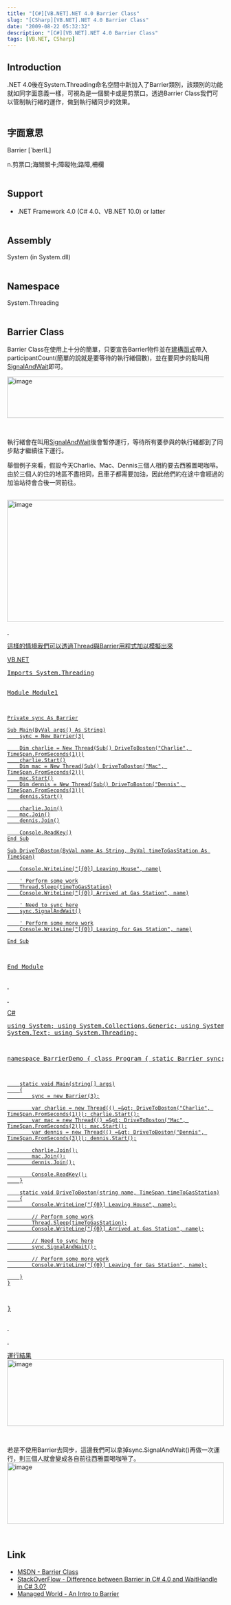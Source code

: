```yaml
---
title: "[C#][VB.NET].NET 4.0 Barrier Class"
slug: "[CSharp][VB.NET].NET 4.0 Barrier Class"
date: "2009-08-22 05:32:32"
description: "[C#][VB.NET].NET 4.0 Barrier Class"
tags: [VB.NET, CSharp]
---
```


<h2>Introduction</h2><p>.NET 4.0後在System.Threading命名空間中新加入了Barrier類別，該類別的功能就如同字面意義一樣，可視為是一個關卡或是剪票口。透過Barrier Class我們可以管制執行緒的運作，做到執行緒同步的效果。 <br /> </p><h2>字面意思</h2><p>Barrier [`bærIL]</p><p>n.剪票口;海關關卡;障礙物;路障,柵欄 <br /> </p><h2>Support</h2><ul><li>.NET Framework 4.0 (C# 4.0、VB.NET 10.0) or latter <br /> </li></ul><h2>Assembly</h2><p>System (in System.dll) <br /> </p><h2>Namespace</h2><p>System.Threading</a> <br /> </p><h2>Barrier Class</h2><p>Barrier Class在使用上十分的簡單，只要宣告Barrier物件並在<a target="_blank" href="http://msdn.microsoft.com/en-us/library/system.threading.barrier.barrier(VS.100).aspx">建構函式</a>帶入participantCount(簡單的說就是要等待的執行緒個數)，並在要同步的點叫用<a target="_blank" href="http://msdn.microsoft.com/en-us/library/system.threading.barrier.signalandwait(VS.100).aspx">SignalAndWait</a>即可。</p><p><a rel="lightbox" href="http://files.dotblogs.com.tw/larrynung/0908/655d80e43889_87FB/image_8.png"><img style="border-right-width: 0px; display: inline; border-top-width: 0px; border-bottom-width: 0px; border-left-width: 0px" title="image" border="0" alt="image" width="557" height="96" src="\images\posts\10182\image_thumb_3.png" /></a></p><p> </p><p>執行緒會在叫用<a target="_blank" href="http://msdn.microsoft.com/en-us/library/system.threading.barrier.signalandwait(VS.100).aspx">SignalAndWait</a>後會暫停運行，等待所有要參與的執行緒都到了同步點才繼續往下運行。</p><p>舉個例子來看，假設今天Charlie、Mac、Dennis三個人相約要去西雅圖喝咖啡。由於三個人的住的地區不盡相同，且車子都需要加油，因此他們約在途中會經過的加油站待會合後一同前往。</p><p> <a rel="lightbox" href="http://files.dotblogs.com.tw/larrynung/0908/655d80e43889_87FB/image_2.png"><img style="border-right-width: 0px; display: inline; border-top-width: 0px; border-bottom-width: 0px; border-left-width: 0px" title="image" border="0" alt="image" width="564" height="283" src="\images\posts\10182\image_thumb.png" /></p><p> </p><p>這樣的情境我們可以透過Thread與Barrier用程式加以模擬出來</p><p>VB.NET</p><div style="padding-bottom: 0px; margin: 0px; padding-left: 0px; padding-right: 0px; display: inline; float: none; padding-top: 0px" id="scid:812469c5-0cb0-4c63-8c15-c81123a09de7:5028796f-80f4-4472-9388-bc707eba52d7" class="wlWriterEditableSmartContent"><pre class="vb:nocontrols" name="code">
Imports System.Threading

Module Module1

    Private sync As Barrier

    Sub Main(ByVal args() As String)
        sync = New Barrier(3)

        Dim charlie = New Thread(Sub() DriveToBoston("Charlie", TimeSpan.FromSeconds(1)))
        charlie.Start()
        Dim mac = New Thread(Sub() DriveToBoston("Mac", TimeSpan.FromSeconds(2)))
        mac.Start()
        Dim dennis = New Thread(Sub() DriveToBoston("Dennis", TimeSpan.FromSeconds(3)))
        dennis.Start()

        charlie.Join()
        mac.Join()
        dennis.Join()

        Console.ReadKey()
    End Sub

    Sub DriveToBoston(ByVal name As String, ByVal timeToGasStation As TimeSpan)

        Console.WriteLine("[{0}] Leaving House", name)

        ' Perform some work
        Thread.Sleep(timeToGasStation)
        Console.WriteLine("[{0}] Arrived at Gas Station", name)

        ' Need to sync here
        sync.SignalAndWait()

        ' Perform some more work
        Console.WriteLine("[{0}] Leaving for Gas Station", name)

    End Sub

End Module
</pre></div><p> </p><p> </p><p>C#</p><div style="padding-bottom: 0px; margin: 0px; padding-left: 0px; padding-right: 0px; display: inline; float: none; padding-top: 0px" id="scid:812469c5-0cb0-4c63-8c15-c81123a09de7:a72d73c4-5e10-435d-88a6-d2e27c93cc64" class="wlWriterEditableSmartContent"><pre class="c#:nocontrols" name="code">
using System;
using System.Collections.Generic;
using System.Linq;
using System.Text;
using System.Threading;

namespace BarrierDemo
{
    class Program
    {
        static Barrier sync;

        static void Main(string[] args)
        {
            sync = new Barrier(3);

            var charlie = new Thread(() =&gt; DriveToBoston("Charlie", TimeSpan.FromSeconds(1))); charlie.Start();
            var mac = new Thread(() =&gt; DriveToBoston("Mac", TimeSpan.FromSeconds(2))); mac.Start();
            var dennis = new Thread(() =&gt; DriveToBoston("Dennis", TimeSpan.FromSeconds(3))); dennis.Start();

            charlie.Join();
            mac.Join();
            dennis.Join();

            Console.ReadKey();
        }

        static void DriveToBoston(string name, TimeSpan timeToGasStation)
        {
            Console.WriteLine("[{0}] Leaving House", name);

            // Perform some work
            Thread.Sleep(timeToGasStation);
            Console.WriteLine("[{0}] Arrived at Gas Station", name);

            // Need to sync here
            sync.SignalAndWait();

            // Perform some more work
            Console.WriteLine("[{0}] Leaving for Gas Station", name);

        }
    }
}</pre></div><p> </p><p> </p><p>運行結果 <br /><img style="border-right-width: 0px; display: inline; border-top-width: 0px; border-bottom-width: 0px; border-left-width: 0px" title="image" border="0" alt="image" width="504" height="154" src="\images\posts\10182\image_thumb_1.png" /></a></p><p> </p><p>若是不使用Barrier去同步，這邊我們可以拿掉sync.SignalAndWait()再做一次運行，則三個人就會變成各自前往西雅圖喝咖啡了。 <br /><a rel="lightbox" href="http://files.dotblogs.com.tw/larrynung/0908/655d80e43889_87FB/image_6.png"><img style="border-right-width: 0px; display: inline; border-top-width: 0px; border-bottom-width: 0px; border-left-width: 0px" title="image" border="0" alt="image" width="504" height="142" src="\images\posts\10182\image_thumb_2.png" /></a></p><p> </p><h2>Link</h2><ul><li><a target="_blank" href="http://msdn.microsoft.com/en-us/library/system.threading.barrier(VS.100).aspx">MSDN - Barrier Class</a></li><li><a target="_blank" href="http://stackoverflow.com/questions/990970/difference-between-barrier-in-c-4-0-and-waithandle-in-c-3-0">StackOverFlow - Difference between Barrier in C# 4.0 and WaitHandle in C# 3.0?</a></li><li><a target="_blank" href="http://www.managed-world.com/archive/2009/02/09/an-intro-to-barrier.aspx">Managed World - An Intro to Barrier</li></ul>
